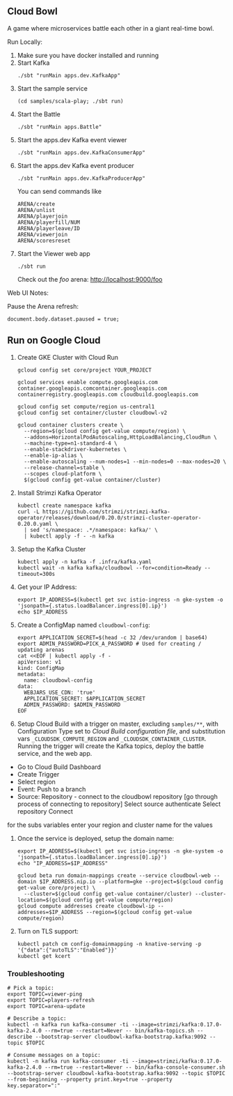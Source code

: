 Cloud Bowl
----------

A game where microservices battle each other in a giant real-time bowl.


Run Locally:
1. Make sure you have docker installed and running
1. Start Kafka
    ```
    ./sbt "runMain apps.dev.KafkaApp"
    ```
1. Start the sample service
    ```
    (cd samples/scala-play; ./sbt run)
    ```
1. Start the Battle
    ```
    ./sbt "runMain apps.Battle"
    ```
1. Start the apps.dev Kafka event viewer
    ```
    ./sbt "runMain apps.dev.KafkaConsumerApp"
    ```
1. Start the apps.dev Kafka event producer
    ```
    ./sbt "runMain apps.dev.KafkaProducerApp"
    ```
    You can send commands like
    ```
    ARENA/create
    ARENA/unlist
    ARENA/playerjoin
    ARENA/playerfill/NUM
    ARENA/playerleave/ID
    ARENA/viewerjoin
    ARENA/scoresreset
    ```
1. Start the Viewer web app
    ```
    ./sbt run
    ```
    Check out the *foo* arena: [http://localhost:9000/foo](http://localhost:9000/foo)


Web UI Notes:

Pause the Arena refresh:
```
document.body.dataset.paused = true;
```


## Run on Google Cloud

1. Create GKE Cluster with Cloud Run
    ```
    gcloud config set core/project YOUR_PROJECT

    gcloud services enable compute.googleapis.com container.googleapis.comcontainer.googleapis.com containerregistry.googleapis.com cloudbuild.googleapis.com

    gcloud config set compute/region us-central1
    gcloud config set container/cluster cloudbowl-v2

    gcloud container clusters create \
      --region=$(gcloud config get-value compute/region) \
      --addons=HorizontalPodAutoscaling,HttpLoadBalancing,CloudRun \
      --machine-type=n1-standard-4 \
      --enable-stackdriver-kubernetes \
      --enable-ip-alias \
      --enable-autoscaling --num-nodes=1 --min-nodes=0 --max-nodes=20 \
      --release-channel=stable \
      --scopes cloud-platform \
      $(gcloud config get-value container/cluster)
    ```

1. Install Strimzi Kafka Operator
    ```
    kubectl create namespace kafka
    curl -L https://github.com/strimzi/strimzi-kafka-operator/releases/download/0.20.0/strimzi-cluster-operator-0.20.0.yaml \
      | sed 's/namespace: .*/namespace: kafka/' \
      | kubectl apply -f - -n kafka
    ```
1. Setup the Kafka Cluster
    ```
    kubectl apply -n kafka -f .infra/kafka.yaml
    kubectl wait -n kafka kafka/cloudbowl --for=condition=Ready --timeout=300s
    ```
1. Get your IP Address:
    ```
    export IP_ADDRESS=$(kubectl get svc istio-ingress -n gke-system -o 'jsonpath={.status.loadBalancer.ingress[0].ip}')
    echo $IP_ADDRESS
    ```
1. Create a ConfigMap named `cloudbowl-config`:
    ```
    export APPLICATION_SECRET=$(head -c 32 /dev/urandom | base64)
    export ADMIN_PASSWORD=PICK_A_PASSWORD # Used for creating / updating arenas
    cat <<EOF | kubectl apply -f -
    apiVersion: v1
    kind: ConfigMap
    metadata:
      name: cloudbowl-config
    data:
      WEBJARS_USE_CDN: 'true'
      APPLICATION_SECRET: $APPLICATION_SECRET
      ADMIN_PASSWORD: $ADMIN_PASSWORD
    EOF 
    ```
1. Setup Cloud Build with a trigger on master, excluding `samples/**`, with Configuration Type set to *Cloud Build configuration file*, and substitution vars `_CLOUDSDK_COMPUTE_REGION` and `_CLOUDSDK_CONTAINER_CLUSTER`.  Running the trigger will create the Kafka topics, deploy the battle service, and the web app.

- Go to Cloud Build Dashboard
- Create Trigger
- Select region 
- Event: Push to a branch
- Source: Repository - connect to the cloudbowl repository 
    [go through process of connecting to repository]
    Select source
    authenticate
    Select repository 
    Connect


for the subs variables enter your region and cluster name for the values 


1. Once the service is deployed, setup the domain name:
    ```
    export IP_ADDRESS=$(kubectl get svc istio-ingress -n gke-system -o 'jsonpath={.status.loadBalancer.ingress[0].ip}')
    echo "IP_ADDRESS=$IP_ADDRESS"

    gcloud beta run domain-mappings create --service cloudbowl-web --domain $IP_ADDRESS.nip.io --platform=gke --project=$(gcloud config get-value core/project) \
      --cluster=$(gcloud config get-value container/cluster) --cluster-location=$(gcloud config get-value compute/region)
    gcloud compute addresses create cloudbowl-ip --addresses=$IP_ADDRESS --region=$(gcloud config get-value compute/region)
    ```
1. Turn on TLS support:
    ```
    kubectl patch cm config-domainmapping -n knative-serving -p '{"data":{"autoTLS":"Enabled"}}'
    kubectl get kcert
    ```

### Troubleshooting


```
# Pick a topic:
export TOPIC=viewer-ping
export TOPIC=players-refresh
export TOPIC=arena-update

# Describe a topic:
kubectl -n kafka run kafka-consumer -ti --image=strimzi/kafka:0.17.0-kafka-2.4.0 --rm=true --restart=Never -- bin/kafka-topics.sh --describe --bootstrap-server cloudbowl-kafka-bootstrap.kafka:9092 --topic $TOPIC

# Consume messages on a topic:
kubectl -n kafka run kafka-consumer -ti --image=strimzi/kafka:0.17.0-kafka-2.4.0 --rm=true --restart=Never -- bin/kafka-console-consumer.sh --bootstrap-server cloudbowl-kafka-bootstrap.kafka:9092 --topic $TOPIC --from-beginning --property print.key=true --property key.separator=":"
```
